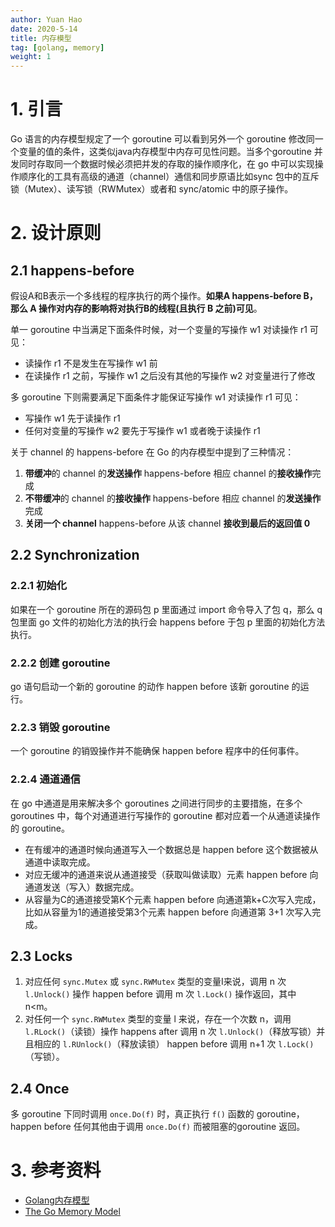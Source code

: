 ```yaml
---
author: Yuan Hao
date: 2020-5-14
title: 内存模型
tag: [golang, memory]
weight: 1
---
```


# 1. 引言

Go 语言的内存模型规定了一个 goroutine 可以看到另外一个 goroutine 修改同一个变量的值的条件，这类似java内存模型中内存可见性问题。当多个goroutine 并发同时存取同一个数据时候必须把并发的存取的操作顺序化，在 go 中可以实现操作顺序化的工具有高级的通道（channel）通信和同步原语比如sync 包中的互斥锁（Mutex）、读写锁（RWMutex）或者和 sync/atomic 中的原子操作。

# 2. 设计原则

## 2.1 happens-before

假设A和B表示一个多线程的程序执行的两个操作。**如果A happens-before B，那么 A 操作对内存的影响将对执行B的线程(且执行 B 之前)可见**。

单一 goroutine 中当满足下面条件时候，对一个变量的写操作 w1 对读操作 r1 可见：

- 读操作 r1 不是发生在写操作 w1 前
- 在读操作 r1 之前，写操作 w1 之后没有其他的写操作 w2 对变量进行了修改

多 goroutine 下则需要满足下面条件才能保证写操作 w1 对读操作 r1 可见：

- 写操作 w1 先于读操作 r1
- 任何对变量的写操作 w2 要先于写操作 w1 或者晚于读操作 r1

关于 channel 的 happens-before 在 Go 的内存模型中提到了三种情况：

1. **带缓冲**的 channel 的**发送操作** happens-before 相应 channel 的**接收操作**完成
2. **不带缓冲**的 channel 的**接收操作** happens-before 相应 channel 的**发送操作**完成
3. **关闭一个 channel** happens-before 从该 channel **接收到最后的返回值 0**

## 2.2 Synchronization

### 2.2.1 初始化

如果在一个 goroutine 所在的源码包 p 里面通过 import 命令导入了包 q，那么 q 包里面 go 文件的初始化方法的执行会 happens before 于包 p 里面的初始化方法执行。

### 2.2.2 创建 goroutine

go 语句启动一个新的 goroutine 的动作 happen before 该新 goroutine 的运行。

### 2.2.3 销毁 goroutine

一个 goroutine 的销毁操作并不能确保 happen before 程序中的任何事件。

### 2.2.4 通道通信

在 go 中通道是用来解决多个 goroutines 之间进行同步的主要措施，在多个 goroutines 中，每个对通道进行写操作的 goroutine 都对应着一个从通道读操作的 goroutine。

- 在有缓冲的通道时候向通道写入一个数据总是 happen  before 这个数据被从通道中读取完成。
- 对应无缓冲的通道来说从通道接受（获取叫做读取）元素 happen before 向通道发送（写入）数据完成。
- 从容量为C的通道接受第K个元素 happen before 向通道第k+C次写入完成，比如从容量为1的通道接受第3个元素 happen before 向通道第 3+1 次写入完成。


## 2.3 Locks

1. 对应任何 `sync.Mutex` 或 `sync.RWMutex` 类型的变量I来说，调用 n 次 `l.Unlock()` 操作 happen before 调用 m 次 `l.Lock()` 操作返回，其中 n<m。
2. 对任何一个 `sync.RWMutex` 类型的变量 l 来说，存在一个次数 n，调用 `l.RLock()`（读锁）操作 happens after 调用 n 次 `l.Unlock()`（释放写锁）并且相应的 `l.RUnlock()`（释放读锁） happen before 调用 n+1 次 `l.Lock()`（写锁）。

## 2.4 Once

多 goroutine 下同时调用 `once.Do(f)` 时，真正执行 `f()` 函数的 goroutine， happen before 任何其他由于调用 `once.Do(f)` 而被阻塞的goroutine 返回。

# 3. 参考资料

- [Golang内存模型](http://ifeve.com/golang-mem/)
- [The Go Memory Model](https://golang.org/ref/mem)